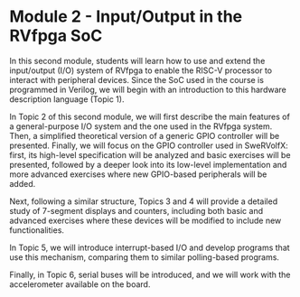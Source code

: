 # Module 2 - Input/Output in the RVfpga SoC

In this second module, students will learn how to use and extend the input/output (I/O) system of RVfpga to enable the RISC-V processor to interact with peripheral devices. Since the SoC used in the course is programmed in Verilog, we will begin with an introduction to this hardware description language (Topic 1).

In Topic 2 of this second module, we will first describe the main features of a general-purpose I/O system and the one used in the RVfpga system. Then, a simplified theoretical version of a generic GPIO controller will be presented. Finally, we will focus on the GPIO controller used in SweRVolfX: first, its high-level specification will be analyzed and basic exercises will be presented, followed by a deeper look into its low-level implementation and more advanced exercises where new GPIO-based peripherals will be added.

Next, following a similar structure, Topics 3 and 4 will provide a detailed study of 7-segment displays and counters, including both basic and advanced exercises where these devices will be modified to include new functionalities.

In Topic 5, we will introduce interrupt-based I/O and develop programs that use this mechanism, comparing them to similar polling-based programs.

Finally, in Topic 6, serial buses will be introduced, and we will work with the accelerometer available on the board.
